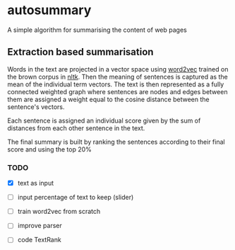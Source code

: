 # autosummary

A simple algorithm for summarising the content of web pages

## Extraction based summarisation

Words in the text are projected in a vector space using [word2vec](https://en.wikipedia.org/wiki/Word2vec) trained on the brown corpus in [nltk](http://www.nltk.org/book/ch02.html). Then the meaning of sentences is captured as the mean of the individual term vectors. The text is then represented as a fully connected weighted graph where sentences are nodes and edges between them are assigned a weight equal to the cosine distance between the sentence's vectors.

Each sentence is assigned an individual score given by the sum of distances from each other sentence in the text.

The final summary is built by ranking the sentences according to their final score and using the top 20%


### TODO
- [x] text as input
- [ ] input percentage of text to keep (slider)
- [ ] train word2vec from scratch
- [ ] improve parser
- [ ] code TextRank


